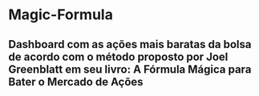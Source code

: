 # Magic-Formula 

## Dashboard com as ações mais baratas da bolsa de acordo com o método proposto por Joel Greenblatt em seu livro: A Fórmula Mágica para Bater o Mercado de Ações 
